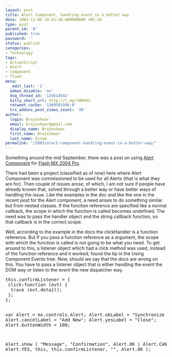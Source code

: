 ```yaml
---
layout: post
title: Alert Component, handling event in a better way
date: 2003-11-08 19:43:28.000000000 +05:30
type: post
parent_id: '0'
published: true
password: ''
status: publish
categories:
- Technology
tags:
- ActionScript
- Alert
- Component
- flash
meta:
  _edit_last: '1'
  adman_disable: 'on'
  dsq_thread_id: '135614542'
  bitly_short_url: http://j.mp/lNNVH3
  retweet_cache: '1309581946:0'
  trx_addons_post_views_count: '39'
author:
  login: Brajeshwar
  email: brajeshwar@gmail.com
  display_name: Brajeshwar
  first_name: Brajeshwar
  last_name: Oinam
permalink: "/2003/alert-component-handling-event-in-a-better-way/"
---
```

<p>Something around the mid September, there was a post on using <a href="http://www.brajeshwar.com/2003/alert-component-in-flash-mx-2004/" title="Alert Component">Alert Component</a> for <a href="http://www.macromedia.com/software/flash/" title="macromedia flash mx 2004 professional">Flash MX 2004 Pro</a>.</p>
<p><!--more--></p>
<p>There had been a project (classified as of now) here where Alert Component was commissioned to be used for all Alerts (that is what they are for). Then couple of issues arose, of which, I am not sure if people have already known that, solved through a better way or have better ways of handling the issue. Like the examples in the doc and like the one in the recent post for the Alert component, a need arises to do something similar but from nested classes. If the function reference are specified like a normal callback, the scope in which the function is called becomes undefined. The need was to pass the handler object and the string callback function, so that callback is in the correct scope.</p>
<p>Well, according to the example in the docs the clickHandler is a function reference. But if you pass a function reference as a argument, the scope with which the function is called is not going to be what you need. To get around to this, a listener object which had a click method was used, instead of the function reference and it worked; found the tip in the Using Component Events tree. Now, should we say that the docs are wrong on this. You have to pass a listener object that is either handling the event the DOM way or listen to the event the new dispatcher way.</p>
<pre name="code" class="as">
this.confirmListener = {
 click:function (evt) {
  trace (evt.detail);
 };
};

var Alert = mx.controls.Alert;
Alert.okLabel = "Synchronize Now";
Alert.cancelLabel = "Add New";
Alert.yesLabel = "Close";
Alert.buttonWidth = 100;

Alert.show (
 "Message",
 "Confirmation",
 Alert.OK | Alert.CANCEL | Alert.YES,
 this,
 this.confirmListener,
 "",
 Alert.OK
);
</pre>
